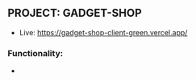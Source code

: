 ## PROJECT: GADGET-SHOP
- Live: https://gadget-shop-client-green.vercel.app/


### Functionality:
- 